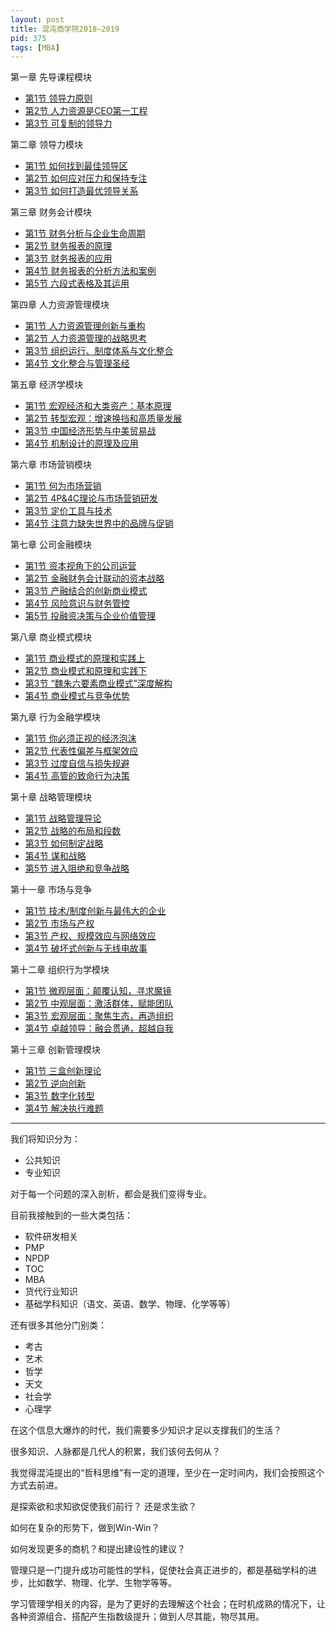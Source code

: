 ```yaml
---
layout: post
title: 混沌商学院2018~2019
pid: 375
tags: [MBA]
---
```


第一章 先导课程模块
+ [第1节 领导力原则]()
+ [第2节 人力资源是CEO第一工程]()
+ [第3节 可复制的领导力]()

第二章 领导力模块
+ [第1节 如何找到最佳领导区](http://www.baoguoding.com/2018/04/274-tal.html)
+ [第2节 如何应对压力和保持专注]()
+ [第3节 如何打造最优领导关系]()

第三章 财务会计模块
+ [第1节 财务分析与企业生命周期](http://www.baoguoding.com/2018/10/300-xcw01.html)
+ [第2节 财务报表的原理](http://www.baoguoding.com/2018/10/301-xcw02.html)
+ [第3节 财务报表的应用](http://www.baoguoding.com/2018/10/302-xcw03.html)
+ [第4节 财务报表的分析方法和案例](http://www.baoguoding.com/2018/10/303-xcw04.html)
+ [第5节 六段式表格及其运用](http://www.baoguoding.com/2018/10/304-xcw05.html)

第四章 人力资源管理模块
+ [第1节 人力资源管理创新与重构](http://www.baoguoding.com/2018/10/305-xyl01.html)
+ [第2节 人力资源管理的战略思考](http://www.baoguoding.com/2018/10/306-xyl02.html)
+ [第3节 组织运行、制度体系与文化整合](http://www.baoguoding.com/2018/10/307-xyl03.html)
+ [第4节 文化整合与管理圣经](http://www.baoguoding.com/2018/11/308-xyl04.html)

第五章 经济学模块
+ [第1节 宏观经济和大类资产：基本原理]()
+ [第2节 转型宏观：增速换挡和高质量发展]()
+ [第3节 中国经济形势与中美贸易战]()
+ [第4节 机制设计的原理及应用]()

第六章 市场营销模块
+ [第1节 何为市场营销](http://www.baoguoding.com/2018/11/309-marketing01.html)
+ [第2节 4P&4C理论与市场营销研发](http://www.baoguoding.com/2018/11/310-marketing02.html)
+ [第3节 定价工具与技术](http://www.baoguoding.com/2018/11/311-marketing03.html)
+ [第4节 注意力缺失世界中的品牌与促销](http://www.baoguoding.com/2018/11/312-marketing04.html)

第七章 公司金融模块
+ [第1节 资本视角下的公司运营](http://www.baoguoding.com/2018/10/292-gsjrx01.html)
+ [第2节 金融财务会计联动的资本战略](http://www.baoguoding.com/2018/10/293-gsjrx02.html)
+ [第3节 产融结合的创新商业模式](http://www.baoguoding.com/2018/10/294-gsjrx03.html)
+ [第4节 风险意识与财务管控](http://www.baoguoding.com/2018/10/295-gsjrx04.html)
+ [第5节 投融资决策与企业价值管理](http://www.baoguoding.com/2018/10/296-gsjrx05.html)

第八章 商业模式模块
+ [第1节 商业模式的原理和实践上](http://www.baoguoding.com/2018/11/313-syms01.html)
+ [第2节 商业模式和原理和实践下]()
+ [第3节 “魏朱六要素商业模式”深度解构]()
+ [第4节 商业模式与竞争优势]()

第九章 行为金融学模块
+ [第1节 你必须正视的经济泡沫]()
+ [第2节 代表性偏差与框架效应]()
+ [第3节 过度自信与损失规避]()
+ [第4节 高管的致命行为决策]()

第十章 战略管理模块
+ [第1节 战略管理导论]()
+ [第2节 战略的布局和段数]()
+ [第3节 如何制定战略]()
+ [第4节 谋和战略]()
+ [第5节 进入阻绝和竞争战略]()

第十一章 市场与竞争
+ [第1节 技术/制度创新与最伟大的企业]()
+ [第2节 市场与产权]()
+ [第3节 产权、规模效应与网络效应]()
+ [第4节 破坏式创新与无线电故事]()

第十二章 组织行为学模块
+ [第1节 微观层面：颠覆认知，寻求魔镜]()
+ [第2节 中观层面：激活群体，赋能团队]()
+ [第3节 宏观层面：聚焦生态，再造组织]()
+ [第4节 卓越领导：融会贯通，超越自我]()

第十三章 创新管理模块
+ [第1节 三盒创新理论]()
+ [第2节 逆向创新]()
+ [第3节 数字化转型]()
+ [第4节 解决执行难题]()

---

我们将知识分为：
+ 公共知识
+ 专业知识

对于每一个问题的深入剖析，都会是我们变得专业。

目前我接触到的一些大类包括：
+ 软件研发相关
+ PMP
+ NPDP
+ TOC
+ MBA
+ 货代行业知识
+ 基础学科知识（语文、英语、数学、物理、化学等等）

还有很多其他分门别类：
+ 考古
+ 艺术
+ 哲学
+ 天文
+ 社会学
+ 心理学

在这个信息大爆炸的时代，我们需要多少知识才足以支撑我们的生活？

很多知识、人脉都是几代人的积累，我们该何去何从？

我觉得混沌提出的“哲科思维”有一定的道理，至少在一定时间内，我们会按照这个方式去前进。

是探索欲和求知欲促使我们前行？ 还是求生欲？

如何在复杂的形势下，做到Win-Win？

如何发现更多的商机？和提出建设性的建议？

管理只是一门提升成功可能性的学科，促使社会真正进步的，都是基础学科的进步，比如数学、物理、化学、生物学等等。

学习管理学相关的内容，是为了更好的去理解这个社会；在时机成熟的情况下，让各种资源组合、搭配产生指数级提升；做到人尽其能，物尽其用。